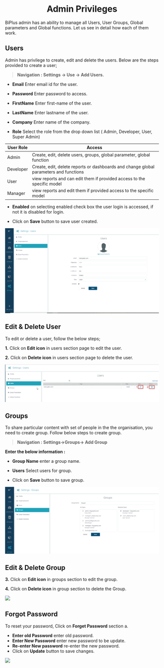 <center><h1>Admin Privileges</h1></center>
 
BiPlus admin has an ability to manage all Users, User Groups, Global parameters and Global functions. Let us see in detail how each of them work.

## Users

 Admin has privilege to create, edit and delete the users. Below are the steps provided to create a user;
 
 > **Navigation : Settings → Use →  Add Users.**

- **Email** Enter email id for the user.

- **Password** Enter password to access.

- **FirstName** Enter first-name of the user.

- **LastName** Enter lastname of the user. 

- **Company** Enter name of the company.

- **Role** Select the role from the drop down list ( Admin, Developer, User, Super Admin)


| User Role |  Access|
|--|--|
| Admin | Create, edit, delete users, groups, global parameter, global function |
|Developer|Create, edit, delete reports or dashboards and change global parameters and functions|
|User|view reports and can edit them if provided access to the specific model|
|Manager|view reports and edit them if provided access to the specific model|

- **Enabled** on selecting enabled check box the user login is accessed, if not it is disabled for login.

- Click on **Save** button to save user created.

![enter image description here](https://raw.githubusercontent.com/sv18042016/fp1/34ae99ea80597fc08c96c787a88d8951979862b1/images/users.png)




## Edit & Delete User

To edit or delete a user, follow the below steps;

**1.** Click on **Edit icon** in users section page to edit the user.

**2.** Click on **Delete icon** in users section page to delete the user.

![enter image description here](https://raw.githubusercontent.com/sv18042016/fp1/fed976f79b3ba765a8bc3b9ca665de4de0fd2681/images/user_edit.png)

## Groups

To share particular content with set of people in the the organisation, you need to create group. Follow below steps to create group.

>**Navigation : Settings→Groups→ Add Group**

**Enter the below information :**

- **Group Name** enter a group name.

- **Users** Select  users for group.

- Click on **Save** button to save group.

![enter image description here](https://raw.githubusercontent.com/sv18042016/fp1/b6af863fbeb6584b8a139d0f303840ab6893da5e/images/groups.png)



## Edit & Delete Group


**3.**  Click on **Edit icon** in groups section  to edit the group.

**4.**  Click on **Delete icon** in group section to delete the Group.

![
](https://raw.githubusercontent.com/sv18042016/fp1/fd56add1685021d091d8ca9707727ef8f9658517/images/edit%20and%20delete.png)

## Forgot Password

To reset your password, Click on **Forget Password** section a.

- **Enter old Password** enter old password.
- **Enter New Password** enter new password to be update.
- **Re-enter New password** re-enter the new password.
- Click on **Update** button to save changes.

![
](https://raw.githubusercontent.com/sv18042016/fp1/f683be669b3d7c4820801c33ab6b96cf3aed5a7c/images/forgot_password.png)
<!--stackedit_data:
eyJoaXN0b3J5IjpbLTMyNTkyODA2OSwtMTgxNDA3NTgzNiwtNz
gxMTA0NDgsMjUwMDk3MzQyLC0xMTM2MTg3OTYyLDE5MTUxODc5
MSwtMTc4MzE2Mzg2LC0xODg4MTYyNzg0LC02MzE5NzU1MzcsLT
E5ODYzMzEwNjgsODY3MzUwMDQwLDE2NjI3NjAzMjAsLTE3ODA3
Mzg5MjIsMTcwMTcwNDM4OSwxNjk4NTUxMjY2LDQ2NTc2NjgxNi
wtOTc0NjYwMTg3XX0=
-->